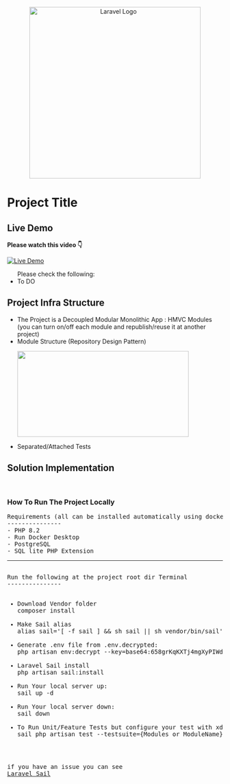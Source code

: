 <p align="center"><a href="https://laravel.com" target="_blank"><img src="https://raw.githubusercontent.com/laravel/art/master/logo-lockup/5%20SVG/2%20CMYK/1%20Full%20Color/laravel-logolockup-cmyk-red.svg" width="400" alt="Laravel Logo"></a></p>

<h1>Project Title</h1>

<h2>Live Demo</h2>
<strong>Please watch this video 👇</strong>

[![Live Demo](image_link)](video_link)
<ul> Please check the following:
<li> To DO
</li>
</ul>

<h2>Project Infra Structure</h2>
<ul>
<li> The Project is a Decoupled Modular Monolithic App :
    HMVC Modules (you can turn on/off each module and republish/reuse it at another project)

<li> Module Structure (Repository Design Pattern)
<p>
<a target="_blank" href="https://drive.google.com/uc?export=view&id=1_CTRCCiZ0X4nG06_xTv48y6MH5vBb1gx">
<img src="https://drive.google.com/uc?export=view&id=1_CTRCCiZ0X4nG06_xTv48y6MH5vBb1gx" width="400" height="200">
</a>
</p>

<li> Separated/Attached Tests
</ul>

<h2>Solution Implementation</h2>
<pre>

</pre>

<h3>How To Run The Project Locally</h3>
<pre>
Requirements (all can be installed automatically using docker desktop):
---------------
- PHP 8.2
- Run Docker Desktop
- PostgreSQL
- SQL lite PHP Extension
<hr>
Run the following at the project root dir Terminal
---------------
<ul>
<li>Download Vendor folder
composer install

<li>Make Sail alias
alias sail='[ -f sail ] && sh sail || sh vendor/bin/sail'

<li>Generate .env file from .env.decrypted:
php artisan env:decrypt --key=base64:658grKqKXTj4mgXyPIWdiRFgMhf0RY+zL/t4fy2Wy6o=

<li>Laravel Sail install
php artisan sail:install

<li>Run Your local server up:
sail up -d

<li>Run Your local server down:
sail down

<li>To Run Unit/Feature Tests but configure your test with xdebug
sail php artisan test --testsuite={Modules or ModuleName}
</ul>

if you have an issue you can see <a href="https://laravel.com/docs/10.x/sail">Laravel Sail</a>
</pre>

